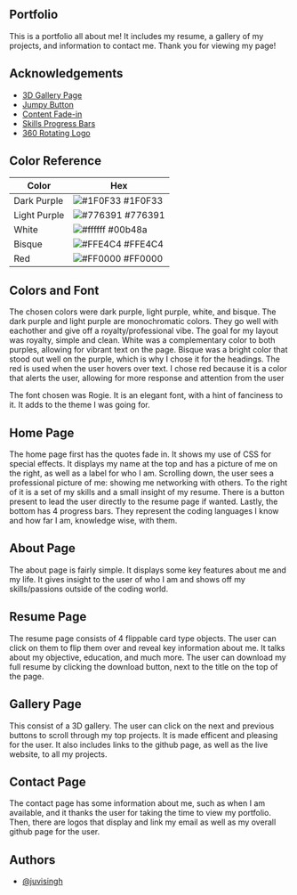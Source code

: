 
## Portfolio
This is a portfolio all about me! It includes my resume, a gallery of my projects, and information to contact me. Thank you for viewing my page!
## Acknowledgements

 - [3D Gallery Page](https://www.youtube.com/watch?v=7VjQcGJO1Ew)
 - [Jumpy Button](https://uiverse.io/)
 - [Content Fade-in](https://blog.hubspot.com/website/css-fade-in)
 - [Skills Progress Bars](https://alvarotrigo.com/blog/progress-bar-css/)
 - [360 Rotating Logo](https://indicoderz.blogspot.com/2021/10/one-ball-image-rotate-animation-css.html)

## Color Reference

| Color             | Hex                                                                |
| ----------------- | ------------------------------------------------------------------ |
| Dark Purple | ![#1F0F33](https://via.placeholder.com/10/1F0F33?text=+) #1F0F33 |
| Light Purple | ![#776391](https://via.placeholder.com/10/776391?text=+) #776391 |
| White| ![#ffffff](https://via.placeholder.com/10/ffffff?text=+) #00b48a |
| Bisque | ![#FFE4C4](https://via.placeholder.com/10/FFE4C4?text=+) #FFE4C4 |
| Red | ![#FF0000](https://via.placeholder.com/10/FF0000?text=+) #FF0000 |


## Colors and Font
The chosen colors were dark purple, light purple, white, and bisque. The dark purple and light purple are monochromatic colors. They go well with eachother and give off a royalty/professional vibe. The goal for my layout was royalty, simple and clean. White was a complementary color to both purples, allowing for vibrant text on the page. Bisque was a bright color that stood out well on the purple, which is why I chose it for the headings. The red is used when the user hovers over text. I chose red because it is a color that alerts the user, allowing for more response and attention from the user

The font chosen was Rogie. It is an elegant font, with a hint of fanciness to it. It adds to the theme I was going for.
## Home Page
The home page first has the quotes fade in. It shows my use of CSS for special effects. It displays my name at the top and has a picture of me on the right, as well as a label for who I am. Scrolling down, the user sees a professional picture of me: showing me networking with others. To the right of it is a set of my skills and a small insight of my resume. There is a button present to lead the user directly to the resume page if wanted. Lastly, the bottom has 4 progress bars. They represent the coding languages I know and how far I am, knowledge wise, with them. 
## About Page
The about page is fairly simple. It displays some key features about me and my life. It gives insight to the user of who I am and shows off my skills/passions outside of the coding world.
## Resume Page
The resume page consists of 4 flippable card type objects. The user can click on them to flip them over and reveal key information about me. It talks about my objective, education, and much more. The user can download my full resume by clicking the download button, next to the title on the top of the page.
## Gallery Page
This consist of a 3D gallery. The user can click on the next and previous buttons to scroll through my top projects. It is made efficent and pleasing for the user. It also includes links to the github page, as well as the live website, to all my projects. 
## Contact Page
The contact page has some information about me, such as when I am available, and it thanks the user for taking the time to view my portfolio. Then, there are logos that display and link my email as well as my overall github page for the user. 
## Authors

- [@juvisingh](https://www.github.com/juvisingh)

